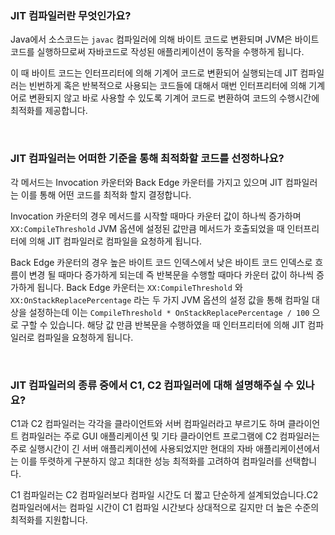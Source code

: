 ###  JIT 컴파일러란 무엇인가요?

Java에서 소스코드는 `javac` 컴파일러에 의해 바이트 코드로 변환되며 JVM은 바이트 코드를 실행하므로써 자바코드로 작성된 애플리케이션이 동작을 수행하게 됩니다. 

이 때 바이트 코드는 인터프리터에 의해 기계어 코드로 변환되어 실행되는데 JIT 컴파일러는 빈번하게 혹은 반복적으로 사용되는 코드들에 대해서 매번 인터프리터에 의해 기계어로 변환되지 않고 바로 사용할 수 있도록 기계어 코드로 변환하여 코드의 수행시간에 최적화를 제공합니다.



<br>



### JIT 컴파일러는 어떠한 기준을 통해 최적화할 코드를 선정하나요?

각 메서드는 Invocation 카운터와 Back Edge 카운터를 가지고 있으며 JIT 컴파일러는 이를 통해 어떤 코드를 최적화 할지 결정합니다. 

Invocation 카운터의 경우 메서드를 시작할 때마다 카운터 값이 하나씩 증가하며 `XX:CompileThreshold` JVM 옵션에 설정된 값만큼 메서드가 호출되었을 때 인터프리터에 의해 JIT 컴파일러로 컴파일을 요청하게 됩니다.

Back Edge 카운터의 경우 높은 바이트 코드 인덱스에서 낮은 바이트 코드 인덱스로 흐름이 변경 될 때마다 증가하게 되는데 즉 반복문을 수행할 때마다 카운터 값이 하나씩 증가하게 됩니다. Back Edge 카운터는 `XX:CompileThreshold` 와 `XX:OnStackReplacePercentage` 라는 두 가지 JVM 옵션의 설정 값을 통해 컴파일 대상을 설정하는데 이는 `CompileThreshold * OnStackReplacePercentage / 100` 으로 구할 수 있습니다. 해당 값 만큼 반복문을 수행하였을 때 인터프리터에 의해 JIT 컴파일러로 컴파일을 요청하게 됩니다.



<br>



### JIT 컴파일러의 종류 중에서 C1, C2 컴파일러에 대해 설명해주실 수 있나요?

C1과 C2 컴파일러는 각각을 클라이언트와 서버 컴파일러라고 부르기도 하며 클라이언트 컴파일러는 주로 GUI 애플리케이션 및 기타 클라이언트 프로그램에 C2 컴파일러는 주로 실행시간이 긴 서버 애플리케이션에 사용되었지만 현대의 자바 애플리케이션에서는 이를 뚜렷하게 구분하지 않고 최대한 성능 최적화를 고려하여 컴파일러를 선택합니다.

C1 컴파일러는 C2 컴파일러보다 컴파일 시간도 더 짧고 단순하게 설계되었습니다.C2 컴파일러에서는 컴파일 시간이 C1 컴파일 시간보다 상대적으로 길지만 더 높은 수준의 최적화를 지원합니다. 



 

 